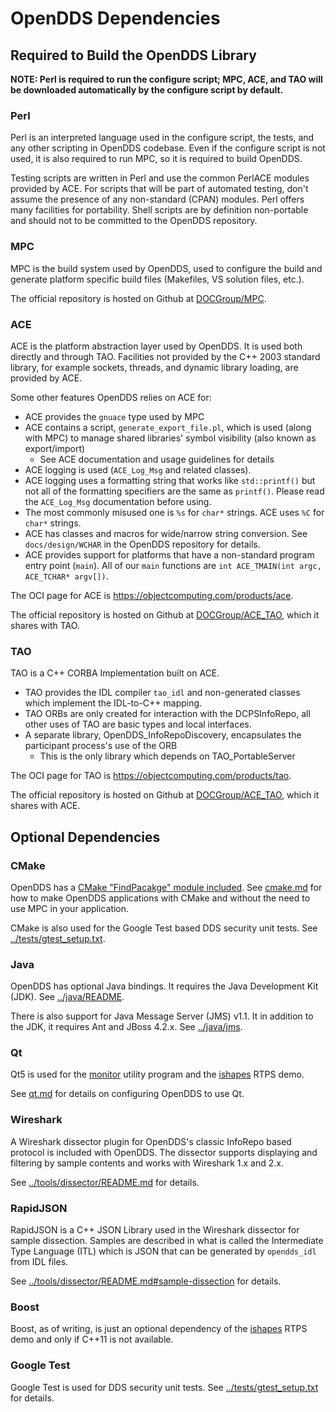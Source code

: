 # OpenDDS Dependencies

## Required to Build the OpenDDS Library

**NOTE: Perl is required to run the configure script; MPC, ACE, and TAO will be
downloaded automatically by the configure script by default.**

### Perl

Perl is an interpreted language used in the configure script, the tests, and
any other scripting in OpenDDS codebase. Even if the configure script is not
used, it is also required to run MPC, so it is required to build OpenDDS.

Testing scripts are written in Perl and use the common PerlACE modules provided
by ACE. For scripts that will be part of automated testing, don't assume the
presence of any non-standard (CPAN) modules. Perl offers many facilities for
portability. Shell scripts are by definition non-portable and should not to be
committed to the OpenDDS repository.

### MPC

MPC is the build system used by OpenDDS, used to configure the build and
generate platform specific build files (Makefiles, VS solution files, etc.).

The official repository is hosted on Github at
[DOCGroup/MPC](https://github.com/DOCGroup/MPC).

### ACE

ACE is the platform abstraction layer used by OpenDDS. It is used both directly
and through TAO. Facilities not provided by the C++ 2003 standard library, for
example sockets, threads, and dynamic library loading, are provided by ACE.

Some other features OpenDDS relies on ACE for:

- ACE provides the `gnuace` type used by MPC
- ACE contains a script, `generate_export_file.pl`, which is used (along with
  MPC) to manage shared libraries' symbol visibility (also known as
  export/import)
  - See ACE documentation and usage guidelines for details
- ACE logging is used (`ACE_Log_Msg` and related classes).
- ACE logging uses a formatting string that works like `std::printf()` but not
  all of the formatting specifiers are the same as `printf()`. Please read the
  `ACE_Log_Msg` documentation before using.
- The most commonly misused one is `%s` for `char*` strings. ACE uses `%C` for
  `char*` strings.
- ACE has classes and macros for wide/narrow string conversion. See
  `docs/design/WCHAR` in the OpenDDS repository for details.
- ACE provides support for platforms that have a non-standard program
  entry point (`main`). All of our `main` functions are
  `int ACE_TMAIN(int argc, ACE_TCHAR* argv[])`.

The OCI page for ACE is https://objectcomputing.com/products/ace.

The official repository is hosted on Github at
[DOCGroup/ACE\_TAO](https://github.com/DOCGroup/ACE_TAO), which it shares with
TAO.

### TAO

TAO is a C++ CORBA Implementation built on ACE.

- TAO provides the IDL compiler `tao_idl` and non-generated classes which
  implement the IDL-to-C++ mapping.
- TAO ORBs are only created for interaction with the DCPSInfoRepo, all other
  uses of TAO are basic types and local interfaces.
- A separate library, OpenDDS\_InfoRepoDiscovery, encapsulates the participant
  process's use of the ORB
  - This is the only library which depends on TAO\_PortableServer

The OCI page for TAO is https://objectcomputing.com/products/tao.

The official repository is hosted on Github at
[DOCGroup/ACE\_TAO](https://github.com/DOCGroup/ACE_TAO), which it shares with
ACE.

## Optional Dependencies

### CMake

OpenDDS has a [CMake "FindPacakge" module included](../cmake). See
[cmake.md](cmake.md) for how to make OpenDDS applications with CMake and
without the need to use MPC in your application.

CMake is also used for the Google Test based DDS security unit tests. See
[../tests/gtest_setup.txt](../tests/gtest_setup.txt).

### Java

OpenDDS has optional Java bindings. It requires the Java Development Kit
(JDK). See [../java/README](../java/README).

There is also support for Java Message Server (JMS) v1.1. It in addition to the
JDK, it requires Ant and JBoss 4.2.x. See [../java/jms](../java/jms/README).

### Qt

Qt5 is used for the [monitor](../tools/monitor) utility program and the
[ishapes](../examples/DCPS/ishapes) RTPS demo.

See [qt.md](qt.md) for details on configuring OpenDDS to use Qt.

### Wireshark

A Wireshark dissector plugin for OpenDDS's classic InfoRepo based protocol is
included with OpenDDS. The dissector supports displaying and filtering by
sample contents and works with Wireshark 1.x and 2.x.

See [../tools/dissector/README.md](../tools/dissector/README.md) for details.

### RapidJSON

RapidJSON is a C++ JSON Library used in the Wireshark dissector for sample
dissection. Samples are described in what is called the Intermediate Type
Language (ITL) which is JSON that can be generated by `opendds_idl` from IDL
files.

See
[../tools/dissector/README.md#sample-dissection](../tools/dissector/README.md#sample-dissection)
for details.

### Boost

Boost, as of writing, is just an optional dependency of the
[ishapes](../examples/DCPS/ishapes) RTPS demo and only if C++11 is not
available.

### Google Test

Google Test is used for DDS security unit tests.
See [../tests/gtest_setup.txt](../tests/gtest_setup.txt) for details.

